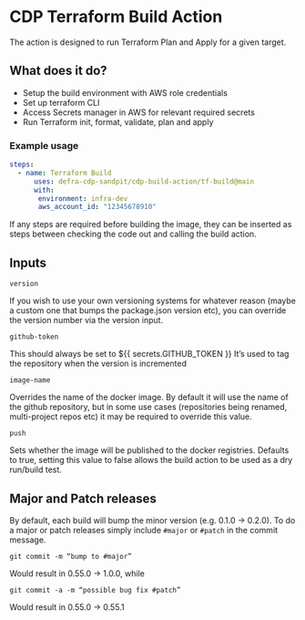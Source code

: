 # CDP Terraform Build Action

The action is designed to run Terraform Plan and Apply for a given target.

## What does it do?

* Setup the build environment with AWS role credentials
* Set up terraform CLI
* Access Secrets manager in AWS for relevant required secrets
* Run Terraform init, format, validate, plan and apply

### Example usage

```yaml
steps:
  - name: Terraform Build
      uses: defra-cdp-sandpit/cdp-build-action/tf-build@main
      with:
       environment: infra-dev
       aws_account_id: "12345678910"

```

If any steps are required before building the image, they can be inserted as steps between checking the code out and calling the build action.

## Inputs

`version`

If you wish to use your own versioning systems for whatever reason (maybe a custom one that bumps the package.json version etc), you can override the version number via the version input.

`github-token`

This should always be set to ${{ secrets.GITHUB_TOKEN }}
It’s used to tag the repository when the version is incremented

`image-name`

Overrides the name of the docker image. By default it will use the name of the github repository, but in some use cases (repositories being renamed, multi-project repos etc) it may be required to override this value.

`push`

Sets whether the image will be published to the docker registries. Defaults to true, setting this value to false allows the build action to be used as a dry run/build test.

## Major and Patch releases

By default, each build will bump the minor version (e.g. 0.1.0 -> 0.2.0). To do a major or patch releases simply include `#major` or `#patch` in the commit message.

`git commit -m “bump to #major”`

Would result in 0.55.0 -> 1.0.0, while

```
git commit -a -m “possible bug fix #patch”
```

Would result in 0.55.0 -> 0.55.1
